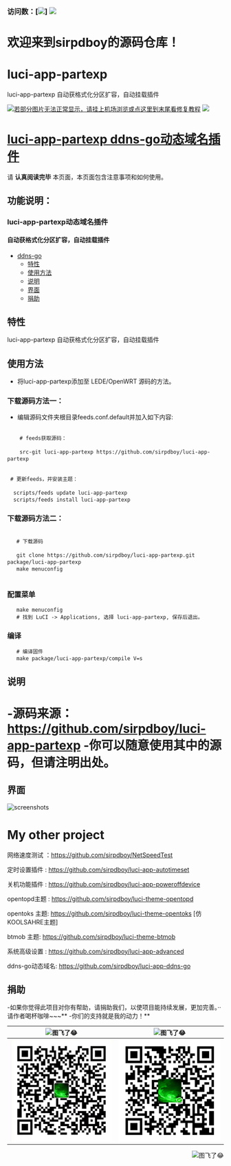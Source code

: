 ### 访问数：[![](https://visitor-badge.glitch.me/badge?page_id=sirpdboy-visitor-badge)] [![](https://img.shields.io/badge/TG群-点击加入-FFFFFF.svg)](https://t.me/joinchat/AAAAAEpRF88NfOK5vBXGBQ)

欢迎来到sirpdboy的源码仓库！
=
# luci-app-partexp

luci-app-partexp 自动获格式化分区扩容，自动挂载插件

[![若部分图片无法正常显示，请挂上机场浏览或点这里到末尾看修复教程](https://visitor-badge.glitch.me/badge?page_id=sirpdboy-visitor-badge)](#解决-github-网页上图片显示失败的问题) [![](https://img.shields.io/badge/TG群-点击加入-FFFFFF.svg)](https://t.me/joinchat/AAAAAEpRF88NfOK5vBXGBQ)

[luci-app-partexp  ddns-go动态域名插件](https://github.com/sirpdboy/luci-app-partexp)
======================


请 **认真阅读完毕** 本页面，本页面包含注意事项和如何使用。

## 功能说明：

### luci-app-partexp动态域名插件
#### 自动获格式化分区扩容，自动挂载插件

<!-- TOC -->

- [ddns-go](#ddns-go)
  - [特性](#特性)
  - [使用方法](#使用方法)
  - [说明](#说明)
  - [界面](#界面)
  - [捐助](#捐助)

<!-- /TOC -->

## 特性
 luci-app-partexp 自动获格式化分区扩容，自动挂载插件

## 使用方法

- 将luci-app-partexp添加至 LEDE/OpenWRT 源码的方法。

### 下载源码方法一：
- 编辑源码文件夹根目录feeds.conf.default并加入如下内容:

```Brach

    # feeds获取源码：
	
    src-git luci-app-partexp https://github.com/sirpdboy/luci-app-partexp
 ``` 
  ```Brach
  
   # 更新feeds，并安装主题：
   
    scripts/feeds update luci-app-partexp
	scripts/feeds install luci-app-partexp
 ``` 	

### 下载源码方法二：

 ```Brach
 
    # 下载源码
	
    git clone https://github.com/sirpdboy/luci-app-partexp.git package/luci-app-partexp
    make menuconfig
	
 ``` 
### 配置菜单

 ```Brach
    make menuconfig
	# 找到 LuCI -> Applications, 选择 luci-app-partexp, 保存后退出。
 ``` 
 
### 编译

 ```Brach 
    # 编译固件
    make package/luci-app-partexp/compile V=s
 ```

## 说明

-源码来源：https://github.com/sirpdboy/luci-app-partexp
-你可以随意使用其中的源码，但请注明出处。
============================

## 界面

![screenshots](https://raw.githubusercontent.com/jeessy2/ddns-go/master/ddns-web.png)


# My other project

网络速度测试 ：https://github.com/sirpdboy/NetSpeedTest

定时设置插件 : https://github.com/sirpdboy/luci-app-autotimeset

关机功能插件 : https://github.com/sirpdboy/luci-app-poweroffdevice

opentopd主题 : https://github.com/sirpdboy/luci-theme-opentopd

opentoks 主题: https://github.com/sirpdboy/luci-theme-opentoks [仿KOOLSAHRE主题]

btmob 主题: https://github.com/sirpdboy/luci-theme-btmob

系统高级设置 : https://github.com/sirpdboy/luci-app-advanced

ddns-go动态域名: https://github.com/sirpdboy/luci-app-ddns-go


## 捐助

-如果你觉得此项目对你有帮助，请捐助我们，以使项目能持续发展，更加完善。··请作者喝杯咖啡~~~**
-你们的支持就是我的动力！**

|     <img src="https://img.shields.io/badge/-支付宝-F5F5F5.svg" href="#赞助支持本项目-" height="25" alt="图飞了😂"/>  |  <img src="https://img.shields.io/badge/-微信-F5F5F5.svg" height="25" alt="图飞了😂" href="#赞助支持本项目-"/>  | 
| :-----------------: | :-------------: |
|![xm1](https://raw.githubusercontent.com/sirpdboy/openwrt/master/doc/支付宝.png) | ![xm1](https://raw.githubusercontent.com/sirpdboy/openwrt/master/doc/微信.png) |

<a href="#readme">
    <img src="https://img.shields.io/badge/-返回顶部-orange.svg" alt="图飞了😂" title="返回顶部" align="right"/>
</a>


